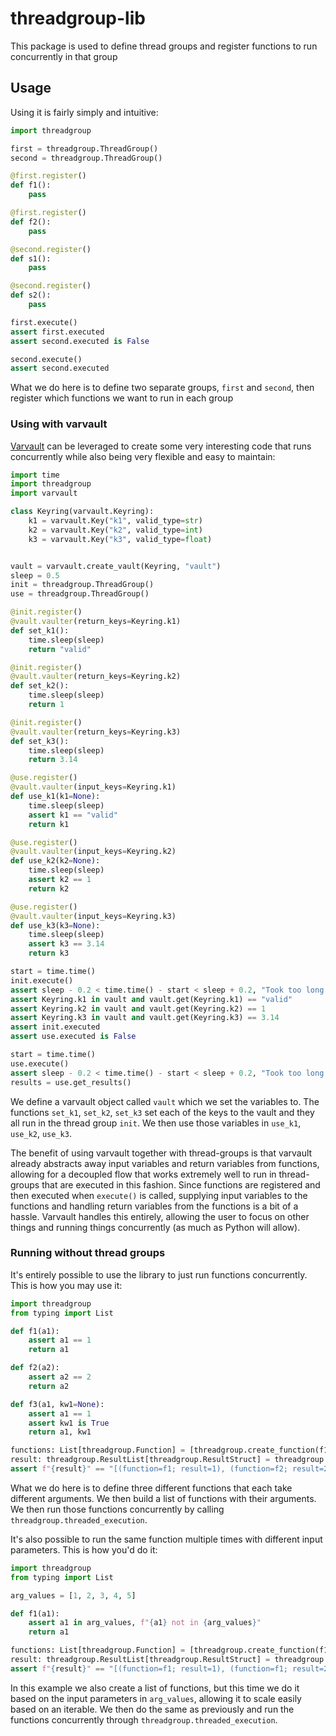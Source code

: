 # threadgroup-lib
This package is used to define thread groups and register functions to run concurrently in that group

## Usage
Using it is fairly simply and intuitive: 
```python
import threadgroup

first = threadgroup.ThreadGroup()
second = threadgroup.ThreadGroup()

@first.register()
def f1():
    pass

@first.register()
def f2():
    pass

@second.register()
def s1():
    pass

@second.register()
def s2():
    pass

first.execute()
assert first.executed
assert second.executed is False

second.execute()
assert second.executed
```
What we do here is to define two separate groups, `first` and `second`, then register which functions we want to run in each group

### Using with varvault
[Varvault](https://github.com/data-ductus/varvault) can be leveraged to create some very interesting code that runs concurrently while also being very flexible and easy to maintain:

```python
import time
import threadgroup
import varvault

class Keyring(varvault.Keyring):
    k1 = varvault.Key("k1", valid_type=str)
    k2 = varvault.Key("k2", valid_type=int)
    k3 = varvault.Key("k3", valid_type=float)


vault = varvault.create_vault(Keyring, "vault")
sleep = 0.5
init = threadgroup.ThreadGroup()
use = threadgroup.ThreadGroup()

@init.register()
@vault.vaulter(return_keys=Keyring.k1)
def set_k1():
    time.sleep(sleep)
    return "valid"

@init.register()
@vault.vaulter(return_keys=Keyring.k2)
def set_k2():
    time.sleep(sleep)
    return 1

@init.register()
@vault.vaulter(return_keys=Keyring.k3)
def set_k3():
    time.sleep(sleep)
    return 3.14

@use.register()
@vault.vaulter(input_keys=Keyring.k1)
def use_k1(k1=None):
    time.sleep(sleep)
    assert k1 == "valid"
    return k1

@use.register()
@vault.vaulter(input_keys=Keyring.k2)
def use_k2(k2=None):
    time.sleep(sleep)
    assert k2 == 1
    return k2

@use.register()
@vault.vaulter(input_keys=Keyring.k3)
def use_k3(k3=None):
    time.sleep(sleep)
    assert k3 == 3.14
    return k3

start = time.time()
init.execute()
assert sleep - 0.2 < time.time() - start < sleep + 0.2, "Took too long to run. Concurrency seems broken"
assert Keyring.k1 in vault and vault.get(Keyring.k1) == "valid"
assert Keyring.k2 in vault and vault.get(Keyring.k2) == 1
assert Keyring.k3 in vault and vault.get(Keyring.k3) == 3.14
assert init.executed
assert use.executed is False

start = time.time()
use.execute()
assert sleep - 0.2 < time.time() - start < sleep + 0.2, "Took too long to run. Concurrency seems broken"
results = use.get_results()
```
We define a varvault object called `vault` which we set the variables to. The functions `set_k1`, `set_k2`, `set_k3` set each of the keys to the vault and they all run in the thread group `init`. 
We then use those variables in `use_k1`, `use_k2`, `use_k3`. 

The benefit of using varvault together with thread-groups is that varvault already abstracts away input variables and return variables from functions, 
allowing for a decoupled flow that works extremely well to run in thread-groups that are executed in this fashion. Since functions are registered and then executed when `execute()` is called, 
supplying input variables to the functions and handling return variables from the functions is a bit of a hassle. Varvault handles this entirely, 
allowing the user to focus on other things and running things concurrently (as much as Python will allow). 

### Running without thread groups
It's entirely possible to use the library to just run functions concurrently. This is how you may use it: 
```python
import threadgroup
from typing import List

def f1(a1):
    assert a1 == 1
    return a1

def f2(a2):
    assert a2 == 2
    return a2

def f3(a1, kw1=None):
    assert a1 == 1
    assert kw1 is True
    return a1, kw1

functions: List[threadgroup.Function] = [threadgroup.create_function(f1, 1), threadgroup.create_function(f2, 2), threadgroup.create_function(f3, 1, kw1=True)]
result: threadgroup.ResultList[threadgroup.ResultStruct] = threadgroup.threaded_execution(functions)
assert f"{result}" == "[(function=f1; result=1), (function=f2; result=2), (function=f3; result=(1, True))]"
```
What we do here is to define three different functions that each take different arguments. We then build a list of functions with their arguments. We then run those functions concurrently by calling `threadgroup.threaded_execution`.  

It's also possible to run the same function multiple times with different input parameters. This is how you'd do it:
```python
import threadgroup
from typing import List

arg_values = [1, 2, 3, 4, 5]

def f1(a1):
    assert a1 in arg_values, f"{a1} not in {arg_values}"
    return a1

functions: List[threadgroup.Function] = [threadgroup.create_function(f1, arg_value) for arg_value in arg_values]
result: threadgroup.ResultList[threadgroup.ResultStruct] = threadgroup.threaded_execution(functions)
assert f"{result}" == "[(function=f1; result=1), (function=f1; result=2), (function=f1; result=3), (function=f1; result=4), (function=f1; result=5)]"
```
In this example we also create a list of functions, but this time we do it based on the input parameters in `arg_values`, allowing it to scale easily based on an iterable.
We then do the same as previously and run the functions concurrently through `threadgroup.threaded_execution`. 
